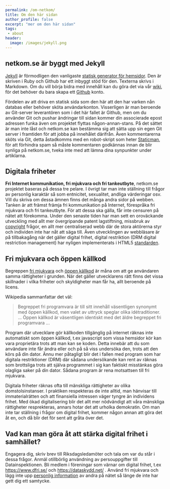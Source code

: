 ```yaml
---
permalink: /om-netkom/
title: Om den här sidan
author_profile: false
excerpt: "mer om den här sidan"
tags:
 - about
header:
  image: /images/jekyll.png
---
```


## netkom.se är byggt med Jekyll

[Jekyll](https://jekyllrb.com/) är förmodligen den vanligaste [statisk generator för hemsidor](https://en.wikipedia.org/wiki/Jekyll_(software)). Den är skriven i Ruby och Github har ett inbyggt stöd för den. Texterna skrivs i Markdown. Om du vill börja bidra med innehåll kan du göra det via vår [wiki](https://github.com/ojn/www.netkom.se/wiki), för det behöver du bara skapa ett [Github](https://github.com/join) konto. 

Fördelen av att driva en statisk sida som den här att den har varken nån databas eller behöver sköta användarkonton. Visserligen är man beroende av Git-server leverantören som i det här fallet är Github, men om du använder Git och pushar ändringar till sidan kommer din associerade epost adressen funka även om projektet flyttas någon-annan-stans. På det sättet är man inte låst och netkom.se kan bestämma sig att sätta upp sin egen Git server i framtiden för att jobba på innehålet därifrån. Även kommentarerna sköts via Git, detta åstadkomms med en robot-skript som heter [Staticman](https://staticman.net/), för att förhindra spam så måste kommentaren godkännas innan de blir synliga på netkom.se, tveka inte med att lämna dina synpunkter under artiklarna.

## Digitala friheter

**Fri Internet kommunikation, fri mjukvara och fri tankeutbyte**, netkom.se projektet baseras på dessa tre pelare. I övrigt tar man inte ställning till frågor av personlig karaktär så som entnicitet, sexualitet, andliga värderingar osv. Vill du skriva om dessa ämnen finns det många andra sidor på webben. Tanken är att främst främja fri kommunikation på Internet, förespråka fri mjukvara och fri tankeutbyte. För att dessa ska gälla, får inte censuren på nätet att förekomma. Under den senaste tiden har man sett en oroväckande utveckling med allt mer övergripande patent lagstiftning, missbruk av [copyright](http://copywrongs.eu) frågor, en allt mer centraliserad webb där de stora aktörerna styr och individen inte har nåt att säga till. Även utvecklingen av webbläsare är på tillbakagång när det gäller digital frihet, digital restriktion (DRM digital restriction management) har nyligen implementerats i HTML5 [standarden](http://boingboing.net/2017/02/13/the-w3c-drm-and-future-of-th.html).

## Fri mjukvara och öppen källkod

Begreppen [fri mjukvara](https://sv.wikipedia.org/wiki/Fri_programvara) och [öppen källkod](https://sv.wikipedia.org/wiki/%C3%96ppen_k%C3%A4llkod) är måna om att ge användaren samma rättigheter i grunden. När det gäller utvecklarens rätt finns det vissa skillnader i vilka friheter och skyldigheter man får ha, allt beroende på licens. 

Wikipedia sammanfattar det väl: 
> Begreppet fri programvara är till sitt innehåll väsentligen synonymt med öppen källkod, men valet av uttryck speglar olika idétraditioner. ... Öppen källkod är väsentligen identiskt med det äldre begreppet fri programvara ...

Program där utvecklare gör källkoden tillgänglig på internet räknas inte automatiskt som öppen källkod, t.ex javascript som vissa hemsidor kör kan vara proprietära trots att man kan se koden. Detta innebär att du som användare inte får ändra eller och på så viss undersöka den, trots att den körs på din dator. Ännu mer påtagligt blir det i fallen med program som har digitala restriktioner (DRM) där sådana undersökande kan rent av räknas som brottsliga trots att själva programmet i sig kan faktiskt misstänkas göra olagliga saker på din dator. Sådana program är rena motsattsen till fri mjukvara. 

Digitala friheter räknas ofta till mänskliga rättigheter av olika domstolsinstanser. I praktiken respekteras de inte alltid, man hänvisar till immaterialrätten och att finansiella intressen väger tyngre än individens frihet. Med ökad digitalisering blir det allt mer nödvändigt att våra mänskliga rättigheter resprekteras, annars hotar det att urholka demokratin. Om man inte tar ställning i frågor om digital frihet, kommer någon annan att göra det åt en, och då blir det för sent att gråta över det.

## Vad kan man göra åt att stärka digital frihet i samhället?

Engagera dig, skriv brev till Riksdagsledamöter och tala om var du står i dessa frågor. Anmäl otillbörlig användning av persouppgifter till Datainspektionen. Bli medlem i föreningar som värnar om digital frihet, t.ex https://www.dfri.se/ och https://dataskydd.net/ . Använd fri mjukvara och lägg inte upp [personlig information](https://sv.wikipedia.org/wiki/Personuppgiftslagen) av andra på nätet så länge de inte har gett dig ett samtycke. 


